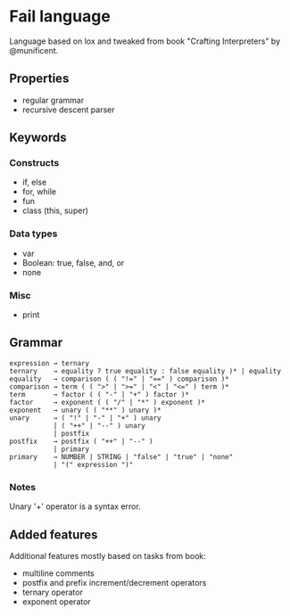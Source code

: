 # Fail language

Language based on lox and tweaked from book "Crafting Interpreters" by @munificent.

## Properties
- regular grammar
- recursive descent parser

## Keywords
### Constructs
- if, else
- for, while
- fun
- class (this, super)

### Data types
- var
- Boolean: true, false, and, or
- none

### Misc
- print

## Grammar
    expression → ternary
    ternary    → equality ? true equality : false equality )* | equality
    equality   → comparison ( ( "!=" | "==" ) comparison )*
    comparison → term ( ( ">" | ">=" | "<" | "<=" ) term )*
    term       → factor ( ( "-" | "+" ) factor )*
    factor     → exponent ( ( "/" | "*" ) exponent )*
    exponent   → unary ( ( "**" ) unary )*
    unary      → ( "!" | "-" | "+" ) unary
               | ( "++" | "--" ) unary
               | postfix
    postfix    → postfix ( "++" | "--" )
               | primary
    primary    → NUMBER | STRING | "false" | "true" | "none"
               | "(" expression ")"
               
### Notes
Unary '+' operator is a syntax error.
           
## Added features
Additional features mostly based on tasks from book:
- multiline comments
- postfix and prefix increment/decrement operators
- ternary operator
- exponent operator